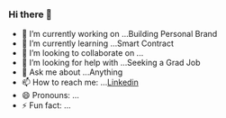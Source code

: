 ### Hi there 👋

<!--
**fuzheng1998/fuzheng1998** is a ✨ _special_ ✨ repository because its `README.md` (this file) appears on your GitHub profile.

Here are some ideas to get you started:
-->
- 🔭 I’m currently working on ...Building Personal Brand
- 🌱 I’m currently learning ...Smart Contract
- 👯 I’m looking to collaborate on ...
- 🤔 I’m looking for help with ...Seeking a Grad Job
- 💬 Ask me about ...Anything
- 📫 How to reach me: ...[Linkedin](https://www.linkedin.com/in/zhengfu1998/)
- 😄 Pronouns: ...
- ⚡ Fun fact: ...

